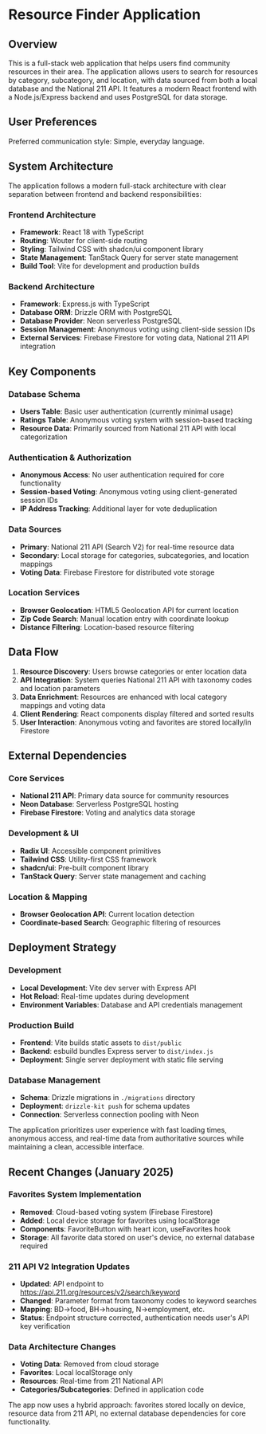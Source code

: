 # Resource Finder Application

## Overview

This is a full-stack web application that helps users find community resources in their area. The application allows users to search for resources by category, subcategory, and location, with data sourced from both a local database and the National 211 API. It features a modern React frontend with a Node.js/Express backend and uses PostgreSQL for data storage.

## User Preferences

Preferred communication style: Simple, everyday language.

## System Architecture

The application follows a modern full-stack architecture with clear separation between frontend and backend responsibilities:

### Frontend Architecture
- **Framework**: React 18 with TypeScript
- **Routing**: Wouter for client-side routing
- **Styling**: Tailwind CSS with shadcn/ui component library
- **State Management**: TanStack Query for server state management
- **Build Tool**: Vite for development and production builds

### Backend Architecture
- **Framework**: Express.js with TypeScript
- **Database ORM**: Drizzle ORM with PostgreSQL
- **Database Provider**: Neon serverless PostgreSQL
- **Session Management**: Anonymous voting using client-side session IDs
- **External Services**: Firebase Firestore for voting data, National 211 API integration

## Key Components

### Database Schema
- **Users Table**: Basic user authentication (currently minimal usage)
- **Ratings Table**: Anonymous voting system with session-based tracking
- **Resource Data**: Primarily sourced from National 211 API with local categorization

### Authentication & Authorization
- **Anonymous Access**: No user authentication required for core functionality
- **Session-based Voting**: Anonymous voting using client-generated session IDs
- **IP Address Tracking**: Additional layer for vote deduplication

### Data Sources
- **Primary**: National 211 API (Search V2) for real-time resource data
- **Secondary**: Local storage for categories, subcategories, and location mappings
- **Voting Data**: Firebase Firestore for distributed vote storage

### Location Services
- **Browser Geolocation**: HTML5 Geolocation API for current location
- **Zip Code Search**: Manual location entry with coordinate lookup
- **Distance Filtering**: Location-based resource filtering

## Data Flow

1. **Resource Discovery**: Users browse categories or enter location data
2. **API Integration**: System queries National 211 API with taxonomy codes and location parameters
3. **Data Enrichment**: Resources are enhanced with local category mappings and voting data
4. **Client Rendering**: React components display filtered and sorted results
5. **User Interaction**: Anonymous voting and favorites are stored locally/in Firestore

## External Dependencies

### Core Services
- **National 211 API**: Primary data source for community resources
- **Neon Database**: Serverless PostgreSQL hosting
- **Firebase Firestore**: Voting and analytics data storage

### Development & UI
- **Radix UI**: Accessible component primitives
- **Tailwind CSS**: Utility-first CSS framework
- **shadcn/ui**: Pre-built component library
- **TanStack Query**: Server state management and caching

### Location & Mapping
- **Browser Geolocation API**: Current location detection
- **Coordinate-based Search**: Geographic filtering of resources

## Deployment Strategy

### Development
- **Local Development**: Vite dev server with Express API
- **Hot Reload**: Real-time updates during development
- **Environment Variables**: Database and API credentials management

### Production Build
- **Frontend**: Vite builds static assets to `dist/public`
- **Backend**: esbuild bundles Express server to `dist/index.js`
- **Deployment**: Single server deployment with static file serving

### Database Management
- **Schema**: Drizzle migrations in `./migrations` directory
- **Deployment**: `drizzle-kit push` for schema updates
- **Connection**: Serverless connection pooling with Neon

The application prioritizes user experience with fast loading times, anonymous access, and real-time data from authoritative sources while maintaining a clean, accessible interface.

## Recent Changes (January 2025)

### Favorites System Implementation
- **Removed**: Cloud-based voting system (Firebase Firestore)
- **Added**: Local device storage for favorites using localStorage
- **Components**: FavoriteButton with heart icon, useFavorites hook
- **Storage**: All favorite data stored on user's device, no external database required

### 211 API V2 Integration Updates
- **Updated**: API endpoint to https://api.211.org/resources/v2/search/keyword
- **Changed**: Parameter format from taxonomy codes to keyword searches
- **Mapping**: BD→food, BH→housing, N→employment, etc.
- **Status**: Endpoint structure corrected, authentication needs user's API key verification

### Data Architecture Changes
- **Voting Data**: Removed from cloud storage
- **Favorites**: Local localStorage only
- **Resources**: Real-time from 211 National API
- **Categories/Subcategories**: Defined in application code

The app now uses a hybrid approach: favorites stored locally on device, resource data from 211 API, no external database dependencies for core functionality.